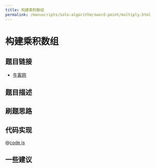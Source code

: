 ```yaml
---
title: 构建乘积数组
permalink: /manuscripts/solo-algorithm/sword-point/multiply.html
---
```

# 构建乘积数组

## 题目链接

- [牛客网]()

## 题目描述

## 刷题思路

## 代码实现

@[code js](@algorithm/sword-point/动态规划/multiply.js)

## 一些建议
